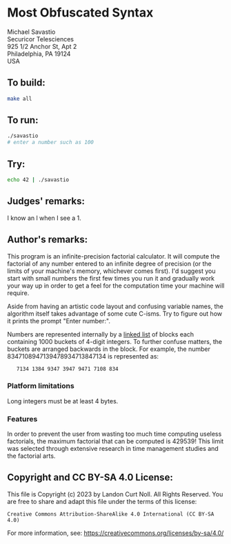 # Most Obfuscated Syntax

Michael Savastio  
Securicor Telesciences  
925 1/2 Anchor St, Apt 2  
Philadelphia, PA  19124  
USA  

## To build:

```sh
make all
```

## To run:

```sh
./savastio
# enter a number such as 100
```

## Try:

```sh
echo 42 | ./savastio
```

## Judges' remarks:

I know an l when I see a 1.

## Author's remarks:

This program is an infinite-precision factorial calculator.  It will
compute the factorial of any number entered to an infinite degree of
precision (or the limits of your machine's memory, whichever comes
first).  I'd suggest you start with small numbers the first few times
you run it and gradually work your way up in order to get a feel for
the computation time your machine will require.

Aside from having an artistic code layout and confusing variable names,
the algorithm itself takes advantage of some cute C-isms.  Try to
figure out how it prints the prompt "Enter number:".

Numbers are represented internally by a [linked
list](https://en.wikipedia.org/wiki/Linked_list) of blocks each
containing 1000 buckets of 4-digit integers.  To further confuse
matters, the buckets are arranged backwards in the block.  For example,
the number 8347108947139478934713847134 is represented as:

       7134 1384 9347 3947 9471 7108 834

### Platform limitations

Long integers must be at least 4 bytes.

### Features

In order to prevent the user from wasting too much time computing
useless factorials, the maximum factorial that can be computed is
429539!  This limit was selected through extensive research in
time management studies and the factorial arts.

## Copyright and CC BY-SA 4.0 License:

This file is Copyright (c) 2023 by Landon Curt Noll.  All Rights Reserved.
You are free to share and adapt this file under the terms of this license:

    Creative Commons Attribution-ShareAlike 4.0 International (CC BY-SA 4.0)

For more information, see: https://creativecommons.org/licenses/by-sa/4.0/
